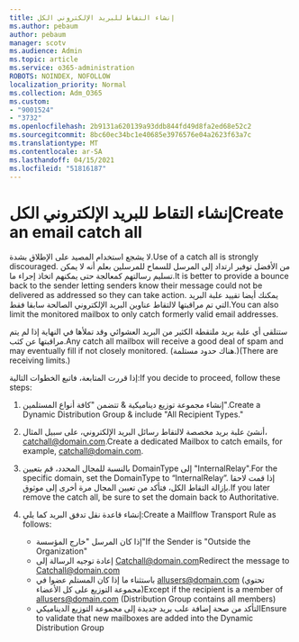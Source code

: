 ```yaml
---
title: إنشاء التقاط للبريد الإلكتروني الكل
ms.author: pebaum
author: pebaum
manager: scotv
ms.audience: Admin
ms.topic: article
ms.service: o365-administration
ROBOTS: NOINDEX, NOFOLLOW
localization_priority: Normal
ms.collection: Adm_O365
ms.custom:
- "9001524"
- "3732"
ms.openlocfilehash: 2b9131a620139a93ddb844fd49d8fa2ed68e52c2
ms.sourcegitcommit: 8bc60ec34bc1e40685e3976576e04a2623f63a7c
ms.translationtype: MT
ms.contentlocale: ar-SA
ms.lasthandoff: 04/15/2021
ms.locfileid: "51816187"
---
```

# <a name="create-an-email-catch-all"></a><span data-ttu-id="6fc8a-102">إنشاء التقاط للبريد الإلكتروني الكل</span><span class="sxs-lookup"><span data-stu-id="6fc8a-102">Create an email catch all</span></span>

<span data-ttu-id="6fc8a-103">لا يشجع استخدام المصيد على الإطلاق بشدة.</span><span class="sxs-lookup"><span data-stu-id="6fc8a-103">Use of a catch all is strongly discouraged.</span></span> <span data-ttu-id="6fc8a-104">من الأفضل توفير ارتداد إلى المرسل للسماح للمرسلين بعلم أنه لا يمكن تسليم رسالتهم كمعالجة حتى يمكنهم اتخاذ إجراء ما.</span><span class="sxs-lookup"><span data-stu-id="6fc8a-104">It is better to provide a bounce back to the sender letting senders know their message could not be delivered as addressed so they can take action.</span></span> <span data-ttu-id="6fc8a-105">يمكنك أيضا تقييد علبة البريد التي تم مراقبتها لالتقاط عناوين البريد الإلكتروني الصالحة سابقا فقط.</span><span class="sxs-lookup"><span data-stu-id="6fc8a-105">You can also limit the monitored mailbox to only catch formerly valid email addresses.</span></span> 

<span data-ttu-id="6fc8a-106">ستتلقى أي علبة بريد ملتقطة الكثير من البريد العشوائي وقد تملأها في النهاية إذا لم يتم مراقبتها عن كثب.</span><span class="sxs-lookup"><span data-stu-id="6fc8a-106">Any catch all mailbox will receive a good deal of spam and may eventually fill if not closely monitored.</span></span> <span data-ttu-id="6fc8a-107">(هناك حدود مستلمة.)</span><span class="sxs-lookup"><span data-stu-id="6fc8a-107">(There are receiving limits.)</span></span> 

<span data-ttu-id="6fc8a-108">إذا قررت المتابعة، فاتبع الخطوات التالية:</span><span class="sxs-lookup"><span data-stu-id="6fc8a-108">If you decide to proceed, follow these steps:</span></span>

1. <span data-ttu-id="6fc8a-109">إنشاء مجموعة توزيع ديناميكية & تتضمن "كافة أنواع المستلمين".</span><span class="sxs-lookup"><span data-stu-id="6fc8a-109">Create a Dynamic Distribution Group & include "All Recipient Types."</span></span>

2. <span data-ttu-id="6fc8a-110">أنشئ علبة بريد مخصصة لالتقاط رسائل البريد الإلكتروني، على سبيل المثال، catchall@domain.com.</span><span class="sxs-lookup"><span data-stu-id="6fc8a-110">Create a dedicated Mailbox to catch emails, for example, catchall@domain.com.</span></span>

3. <span data-ttu-id="6fc8a-111">بالنسبة للمجال المحدد، قم بتعيين DomainType إلى "InternalRelay".</span><span class="sxs-lookup"><span data-stu-id="6fc8a-111">For the specific domain, set the DomainType to “InternalRelay”.</span></span> <span data-ttu-id="6fc8a-112">إذا قمت لاحقا بإزالة التقاط الكل، فتأكد من تعيين المجال مرة أخرى إلى موثوق.</span><span class="sxs-lookup"><span data-stu-id="6fc8a-112">If you later remove the catch all, be sure to set the domain back to Authoritative.</span></span>

4. <span data-ttu-id="6fc8a-113">إنشاء قاعدة نقل تدفق البريد كما يلي:</span><span class="sxs-lookup"><span data-stu-id="6fc8a-113">Create a Mailflow Transport Rule as follows:</span></span>

    - <span data-ttu-id="6fc8a-114">إذا كان المرسل "خارج المؤسسة"</span><span class="sxs-lookup"><span data-stu-id="6fc8a-114">If the Sender is "Outside the Organization"</span></span>
    - <span data-ttu-id="6fc8a-115">إعادة توجيه الرسالة إلى Catchall@domain.com</span><span class="sxs-lookup"><span data-stu-id="6fc8a-115">Redirect the message to Catchall@domain.com</span></span>
    - <span data-ttu-id="6fc8a-116">باستثناء ما إذا كان المستلم عضوا في allusers@domain.com (تحتوي مجموعة التوزيع على كل الأعضاء)</span><span class="sxs-lookup"><span data-stu-id="6fc8a-116">Except if the recipient is a member of allusers@domain.com (Distribution Group contains all members)</span></span>
    - <span data-ttu-id="6fc8a-117">التأكد من صحة إضافة علب بريد جديدة إلى مجموعة التوزيع الديناميكي</span><span class="sxs-lookup"><span data-stu-id="6fc8a-117">Ensure to validate that new mailboxes are added into the Dynamic Distribution Group</span></span>
